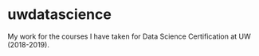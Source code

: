 # uwdatascience


My work for the courses I have taken for Data Science Certification at UW (2018-2019).
